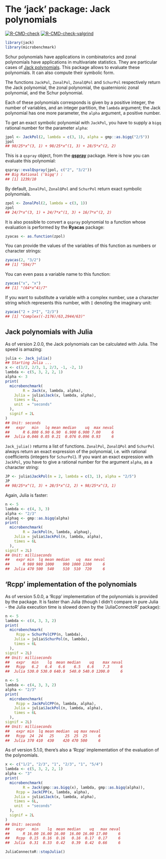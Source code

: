 The ‘jack’ package: Jack polynomials
================

<!-- badges: start -->

[![R-CMD-check](https://github.com/stla/jackR/actions/workflows/R-CMD-check.yaml/badge.svg)](https://github.com/stla/jackR/actions/workflows/R-CMD-check.yaml)
[![R-CMD-check-valgrind](https://github.com/stla/jackR/actions/workflows/R-CMD-check-valgrind.yaml/badge.svg)](https://github.com/stla/jackR/actions/workflows/R-CMD-check-valgrind.yaml)
<!-- badges: end -->

``` r
library(jack)
library(microbenchmark)
```

Schur polynomials have applications in combinatorics and zonal
polynomials have applications in multivariate statistics. They are
particular cases of [Jack
polynomials](https://en.wikipedia.org/wiki/Jack_function). This package
allows to evaluate these polynomials. It can also compute their symbolic
form.

The functions `JackPol`, `ZonalPol`, `ZonalQPol` and `SchurPol`
respectively return the Jack polynomial, the zonal polynomial, the
quaternionic zonal polynomial, and the Schur polynomial.

Each of these polynomials corresponds is given by a positive integer,
the number of variables, and an integer partition, the `lambda`
argument; the Jack polynomial has one more parameter, the `alpha`
argument, a positive number.

To get an exact symbolic polynomial with `JackPol`, you have to supply a
`bigq` rational number for the parameter `alpha`:

``` r
jpol <- JackPol(2, lambda = c(3, 1), alpha = gmp::as.bigq("2/5"))
jpol
## 98/25*x^(3, 1) + 98/25*x^(1, 3) + 28/5*x^(2, 2)
```

This is a `qspray` object, from the
[**qspray**](https://github.com/stla/qspray) package. Here is how you
can evaluate this polynomial:

``` r
qspray::evalQspray(jpol, c("2", "3/2"))
## Big Rational ('bigq') :
## [1] 1239/10
```

By default, `ZonalPol`, `ZonalQPol` and `SchurPol` return exact symbolic
polynomials.

``` r
zpol <- ZonalPol(2, lambda = c(3, 1))
zpol
## 24/7*x^(3, 1) + 24/7*x^(1, 3) + 16/7*x^(2, 2)
```

It is also possible to convert a `qspray` polynomial to a function whose
evaluation is performed by the **Ryacas** package:

``` r
zyacas <- as.function(zpol)
```

You can provide the values of the variables of this function as numbers
or character strings:

``` r
zyacas(2, "3/2")
## [1] "594/7"
```

You can even pass a variable name to this function:

``` r
zyacas("x", "x")
## [1] "(64*x^4)/7"
```

If you want to substitute a variable with a complex number, use a
character string which represents this number, with `I` denoting the
imaginary unit:

``` r
zyacas("2 + 2*I", "2/3")
## [1] "Complex((-2176)/63,2944/63)"
```

## Jack polynomials with Julia

As of version 2.0.0, the Jack polynomials can be calculated with Julia.
The speed is amazing:

``` r
julia <- Jack_julia()
## Starting Julia ...
x <- c(1/2, 2/3, 1, 2/3, -1, -2, 1)
lambda <- c(5, 3, 2, 2, 1)
alpha <- 3
print(
  microbenchmark(
        R = Jack(x, lambda, alpha),
    Julia = julia$Jack(x, lambda, alpha),
    times = 6L,
    unit  = "seconds"
  ),
  signif = 2L
)
## Unit: seconds
##   expr   min   lq mean median    uq  max neval
##      R 6.800 6.90 6.90  6.900 6.900 7.00     6
##  Julia 0.046 0.05 0.21  0.076 0.096 0.93     6
```

`Jack_julia()` returns a list of functions. `ZonalPol`, `ZonalQPol` and
`SchurPol` always return an exact expression of the polynomial,
i.e. with rational coefficients (integers for `SchurPol`). If you want
an exact expression with `JackPol`, you have to give a rational number
for the argument `alpha`, as a character string:

``` r
JP <- julia$JackPol(m = 2, lambda = c(3, 1), alpha = "2/5")
JP
## 98/25*x^(1, 3) + 28/5*x^(2, 2) + 98/25*x^(3, 1)
```

Again, Julia is faster:

``` r
n <- 5
lambda <- c(4, 3, 3)
alpha <- "2/3"
alphaq <- gmp::as.bigq(alpha)
print(
  microbenchmark(
        R = JackPol(n, lambda, alphaq),
    Julia = julia$JackPol(n, lambda, alpha),
    times = 6L
  ),
signif = 2L)
## Unit: milliseconds
##   expr min  lq mean median   uq  max neval
##      R 980 980 1000    990 1000 1100     6
##  Julia 470 500  540    510  510  720     6
```

## ‘Rcpp’ implementation of the polynomials

As of version 5.0.0, a ‘Rcpp’ implementation of the polynomials is
provided by the package. It is faster than Julia (though I didn’t
compare in pure Julia - the Julia execution time is slowed down by the
‘JuliaConnectoR’ package):

``` r
n <- 5
lambda <- c(4, 3, 3, 2)
print(
  microbenchmark(
     Rcpp = SchurPolCPP(n, lambda),
    Julia = julia$SchurPol(n, lambda),
    times = 6L
  ), 
signif = 2L)
## Unit: milliseconds
##   expr   min    lq  mean median    uq    max neval
##   Rcpp   6.2   6.4   6.6    6.5   6.6    7.3     6
##  Julia 530.0 530.0 640.0  540.0 540.0 1200.0     6
```

``` r
n <- 5
lambda <- c(4, 3, 3, 2)
alpha <- "2/3"
print(
  microbenchmark(
     Rcpp = JackPolCPP(n, lambda, alpha),
    Julia = julia$JackPol(n, lambda, alpha),
    times = 6L
  ), 
signif = 2L)
## Unit: milliseconds
##   expr min  lq mean median  uq max neval
##   Rcpp  24  24   25     25  25  25     6
##  Julia 370 410  430    420 470 500     6
```

As of version 5.1.0, there’s also a ‘Rcpp’ implementation of the
evaluation of the polynomials.

``` r
x <- c("1/2", "2/3", "1", "2/3", "1", "5/4")
lambda <- c(5, 3, 2, 2, 1)
alpha <- "3"
print(
  microbenchmark(
        R = Jack(gmp::as.bigq(x), lambda, gmp::as.bigq(alpha)),
     Rcpp = JackCPP(x, lambda, alpha),
    Julia = julia$Jack(x, lambda, alpha),
    times = 6L,
    unit  = "seconds"
  ),
  signif = 2L
)
## Unit: seconds
##   expr   min    lq  mean median    uq   max neval
##      R 16.00 16.00 16.00  16.00 16.00 17.00     6
##   Rcpp  0.15  0.16  0.16   0.16  0.17  0.17     6
##  Julia  0.31  0.33  0.42   0.39  0.42  0.66     6
```

``` r
JuliaConnectoR::stopJulia()
```
